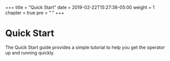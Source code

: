 +++
title = "Quick Start"
date = 2019-02-22T15:27:38-05:00
weight = 1
chapter = true
pre = "<b> </b>"
+++



# Quick Start

The Quick Start guide provides a simple tutorial to help you get the operator up and running quickly.
